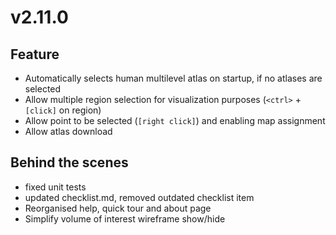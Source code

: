 # v2.11.0

## Feature

- Automatically selects human multilevel atlas on startup, if no atlases are selected
- Allow multiple region selection for visualization purposes (`<ctrl>` + `[click]` on region)
- Allow point to be selected (`[right click]`) and enabling map assignment
- Allow atlas download

## Behind the scenes

- fixed unit tests
- updated checklist.md, removed outdated checklist item
- Reorganised help, quick tour and about page
- Simplify volume of interest wireframe show/hide
